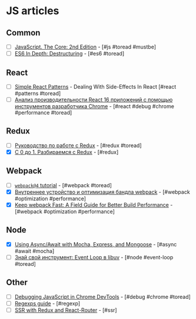 # JS articles

## Common

* [ ] [JavaScript. The Core: 2nd Edition](http://dmitrysoshnikov.com/ecmascript/javascript-the-core-2nd-edition/) - [#js #toread #mustbe]
* [ ] [ES6 In Depth: Destructuring](https://hacks.mozilla.org/2015/05/es6-in-depth-destructuring/) - [#es6 #toread]

## React

* [ ] [Simple React Patterns](https://lucasmreis.github.io/blog/simple-react-patterns/) - Dealing With Side-Effects In React [#react #patterns #toread]
* [ ] [Анализ производительности React 16 приложений с помощью инструментов разработчика Chrome](https://habrahabr.ru/company/ruvds/blog/343888/) - [#react #debug #chrome #performance #toread]

## Redux

* [ ] [Руководство по работе с Redux](https://habrahabr.ru/company/mailru/blog/303456/) - [#redux #toread]
* [x] [С 0 до 1. Разбираемся с Redux](https://habrahabr.ru/post/269831/) - [#redux]
  <!-- * [ ] []() - [# #toread] -->

## Webpack

* [ ] [`webpack@4` tutorial](https://dev.to/valentinogagliardi/webpack-4-tutorial-all-you-need-to-know-from-0-conf-to-production-mode-40bc) - [#webpack #toread]
* [x] [Внутреннее устройство и оптимизация бандла webpack](https://habrahabr.ru/company/jugru/blog/342842/.com) - [#webpack #optimization #performance]
* [x] [Keep webpack Fast: A Field Guide for Better Build Performance](https://slack.engineering/keep-webpack-fast-a-field-guide-for-better-build-performance-f56a5995e8f1) - [#webpack #optimization #performance]

## Node

* [x] [Using Async/Await with Mocha, Express, and Mongoose](http://thecodebarbarian.com/using-async-await-with-mocha-express-and-mongoose.html) - [#async #await #mocha]
* [ ] [Знай свой инструмент: Event Loop в libuv](https://habrahabr.ru/post/336498/.com) - [#node #event-loop #toread]

## Other

* [ ] [Debugging JavaScript in Chrome DevTools](https://developers.google.com/web/tools/chrome-devtools/javascript/) - [#debug #chrome #toread]
* [ ] [Regexps guide](https://developer.mozilla.org/ru/docs/Web/JavaScript/Guide/Regular_Expressions) - [#regexp]
* [ ] [SSR with Redux and React-Router](https://www.codementor.io/mz026/server-side-rendering-with-redux-and-react-router-8s8en3o7p) - [#ssr]
